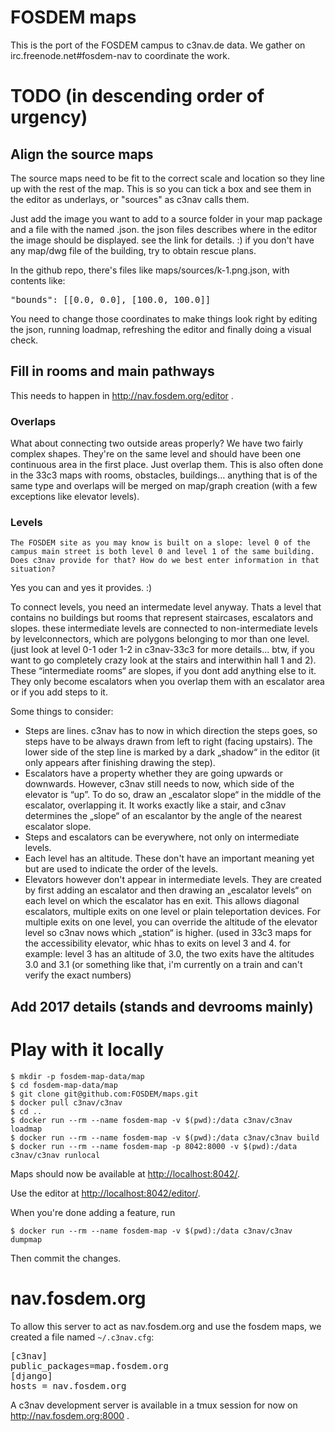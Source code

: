 FOSDEM maps
===========

This is the port of the FOSDEM campus to c3nav.de data. We gather on irc.freenode.net#fosdem-nav to coordinate the work.

# TODO (in descending order of urgency)
## Align the source maps
The source maps need to be fit to the correct scale and location so they line up with the rest of the map.
This is so you can tick a box and see them in the editor as underlays, or "sources" as c3nav calls them.

Just add the image you want to add to a source folder in your map package and a file with the named <imagefilename>.json. the json files describes where in the editor the image should be displayed. see the link for details. :) if you don't have any map/dwg file of the building, try to obtain rescue plans.

In the github repo, there's files like maps/sources/k-1.png.json, with contents like:
<pre>"bounds": [[0.0, 0.0], [100.0, 100.0]]</pre>

You need to change those coordinates to make things look right by editing the json, running loadmap, refreshing the editor and finally doing a visual check.

## Fill in rooms and main pathways
This needs to happen in http://nav.fosdem.org/editor . 

### Overlaps
 What about connecting two outside areas properly? We have two fairly complex shapes. They're on the same level and should have been one continuous area in the first place.
Just overlap them. This is also often done in the 33c3 maps with rooms, obstacles, buildings… anything that is of the same type and overlaps will be merged on map/graph creation (with a few exceptions like elevator levels). 

### Levels
    The FOSDEM site as you may know is built on a slope: level 0 of the
    campus main street is both level 0 and level 1 of the same building.
    Does c3nav provide for that? How do we best enter information in that
    situation?

Yes you can and yes it provides. :)

To connect levels, you need an intermedate level anyway. Thats a level that contains no buildings but rooms that represent staircases, escalators and slopes. these intermediate levels are connected to non-intermediate levels by levelconnectors, which are polygons belonging to mor than one level. (just look at level 0-1 oder 1-2 in c3nav-33c3 for more details… btw, if you want to go completely crazy look at the stairs and interwithin hall 1 and 2). These “intermediate rooms“ are slopes, if you dont add anything else to it. They only become escalators when you overlap them with an escalator area or if you add steps to it.

Some things to consider:
- Steps are lines. c3nav has to now in which direction the steps goes, so steps have to be always drawn from left to right (facing upstairs). The lower side of the step line is marked by a dark „shadow“ in the editor (it only appears after finishing drawing the step).
- Escalators have a property whether they are going upwards or downwards. However, c3nav still needs to now, which side of the elevator is “up”. To do so, draw an „escalator slope“ in the middle of the escalator, overlapping it. It works exactly like a stair, and c3nav determines the „slope“ of an escalantor by the angle of the nearest escalator slope.
- Steps and escalators can be everywhere, not only on intermediate levels.
- Each level has an altitude. These don't have an important meaning yet but are used to indicate the order of the levels.
- Elevators however don't appear in intermediate levels. They are created by first adding an escalator and then drawing an „escalator levels“ on each level on which the escalator has en exit. This allows diagonal escalators, multiple exits on one level or plain teleportation devices. For multiple exits on one level, you can override the altitude of the elevator level so c3nav nows which „station“ is higher. (used in 33c3 maps for the accessibility elevator, whic hhas to exits on level 3 and 4. for example: level 3 has an altitude of 3.0, the two exits have the altitudes 3.0 and 3.1 (or something like that, i'm currently on a train and can't verify the exact numbers)

## Add 2017 details (stands and devrooms mainly)

# Play with it locally

    $ mkdir -p fosdem-map-data/map
    $ cd fosdem-map-data/map
    $ git clone git@github.com:FOSDEM/maps.git
    $ docker pull c3nav/c3nav
    $ cd ..
    $ docker run --rm --name fosdem-map -v $(pwd):/data c3nav/c3nav loadmap
    $ docker run --rm --name fosdem-map -v $(pwd):/data c3nav/c3nav build
    $ docker run --rm --name fosdem-map -p 8042:8000 -v $(pwd):/data c3nav/c3nav runlocal

Maps should now be available at <http://localhost:8042/>.

Use the editor at <http://localhost:8042/editor/>.

When you're done adding a feature, run

    $ docker run --rm --name fosdem-map -v $(pwd):/data c3nav/c3nav dumpmap

Then commit the changes.

# nav.fosdem.org
To allow this server to act as nav.fosdem.org and use the fosdem maps, we created a file named `~/.c3nav.cfg`:
<pre>
[c3nav]
public_packages=map.fosdem.org
[django]
hosts = nav.fosdem.org
</pre>

A c3nav development server is available in a tmux session for now on http://nav.fosdem.org:8000 .
